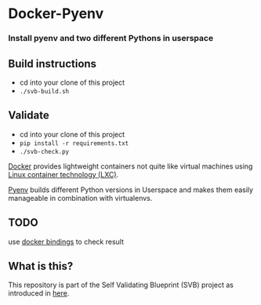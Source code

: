 # Docker-Pyenv

### Install pyenv and two different Pythons in userspace

## Build instructions

* cd into your clone of this project
* `./svb-build.sh`

## Validate

* cd into your clone of this project
* `pip install -r requirements.txt`
* `./svb-check.py`

[Docker](https://www.docker.com/) provides lightweight containers not quite like virtual machines using [Linux container technology (LXC)](https://linuxcontainers.org).

[Pyenv](https://github.com/yyuu/pyenv) builds different Python versions in Userspace and makes them easily manageable in combination with virtualenvs.

## TODO
use [docker bindings](http://docker-py.readthedocs.org/en/latest/api/) to check result

## What is this?

This repository is part of the Self Validating Blueprint (SVB) project as introduced in [here](https://self-validating-blueprint.github.io/introduction/).
